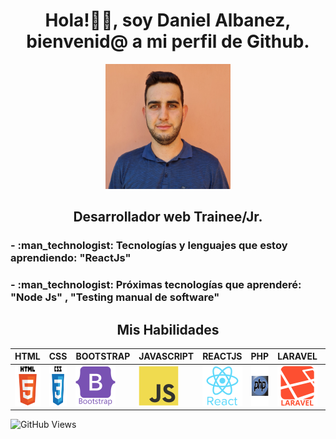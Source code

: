 <!-- ### Hi there 👋 -->
<h1 align="center">Hola!👋🏻, soy Daniel Albanez, bienvenid@ a mi perfil de Github.</h1>
<div align="center"> 
    <img src="https://raw.githubusercontent.com/danielalbanez40/danielalbanez40/master/img/20220301_170645.jpg" width="200" height="200"/>
<div/>
<h2 align="center"> Desarrollador web Trainee/Jr. </h2>

<!-- Soy un desarrollador recién graduado de la licenciatura en Informática y Desarrollo de Software con muchas ganas de aprender para comenzar a desarrollar mi carrera como desarrollador web. -->

<h3 align="left">- :man_technologist: Tecnologías y lenguajes que estoy aprendiendo: <b>"ReactJs"</b></h3>
<h3 align="left">- :man_technologist: Próximas tecnologías que aprenderé: <b>"Node Js"</b> , <b>"Testing manual de software"</b></h3>


<h2 align="center">Mis Habilidades</h2>

<table>
    <thead>
    <tr>
      <th>HTML</th>
      <th>CSS</th>
      <th>BOOTSTRAP</th>
      <th>JAVASCRIPT</th>
      <th>REACTJS</th>
      <th>PHP</th>
      <th>LARAVEL</th>
      <th>MySQL</th>
      <th>GIT</th>
    </tr>
  </thead>
    <tbody>
        <tr>
            <td>
            <!-- HTML --><a href="https://www.w3.org/html/" target="_blank"> <img src="https://raw.githubusercontent.com/devicons/devicon/master/icons/html5/html5-original-wordmark.svg" alt="html5"   width="64" height="64"/> </a>
            </td>
            <td>
                <!-- Css --><a href="https://www.w3schools.com/css/" target="_blank"> <img src="https://raw.githubusercontent.com/devicons/devicon/master/icons/css3/css3-original-wordmark.svg"alt="css3" width="64" height="64"/> </a>
            </td>
            <td>
            <!-- Bootstrap --><a href="https://getbootstrap.com" target="_blank"> <img src="https://raw.githubusercontent.com/devicons/devicon/master/icons/bootstrap/bootstrap-plain-wordmark.svg"alt="bootstrap" width="64" height="64"/> </a>
            </td>
            <td>
                <!-- JavaScript --><a href="https://developer.mozilla.org/en-US/docs/Web/JavaScript" target="_blank"> <img src="https://raw.githubusercontent.com/devicons/devicon/master/icons/javascript/javascript-original.svg" alt="javascript" width="64" height="64"/> </a>
            </td>
            <td>
                <!-- ReactJs --><a href="https://reactjs.org/" target="_blank"> <img src="https://raw.githubusercontent.com/devicons/devicon/master/icons/react/react-original-wordmark.svg" alt="ReactJs" width="64" height="64"/> </a>
            </td>
            <td>
                <!-- PHP --> <a href="https://www.php.net" target="_blank"> <img src="https://raw.githubusercontent.com/devicons/devicon/master/icons/php/php-original.svg" alt="php" width="64"height="64"/> </a>
            </td>
            <td>
                <!-- Laravel --> <a href="https://laravel.com/" target="_blank"> <img src="https://raw.githubusercontent.com/devicons/devicon/master/icons/laravel/laravel-plain-wordmark.svg" alt="laravel" width="64" height="64"/> </a>
            </td>
            <td>
                <!-- MySQL --> <a href="https://www.mysql.com/" target="_blank"> <img src="https://raw.githubusercontent.com/devicons/devicon/master/icons/mysql/mysql-original-wordmark.svg" alt="mysql"width="64" height="64"/>
            </td>
            <td>
                <!-- Git --> <a href="https://git-scm.com/" target="_blank"> <img src="https://www.vectorlogo.zone/logos/git-scm/git-scm-icon.svg" alt="git" width="64" height="64"/> </a>
            </td>
        </tr>
</table>

<div align="left"> 
    <img src="https://komarev.com/ghpvc/?username=danielalbanez40&color=2685bf" alt="GitHub Views"/>
<div/>


<!-- <h1 align="center">Hi! 👋, welcome to my GitHub profile, I'm Daniel.</h1>
<h3 align="center">A passionate frontend web developer from Argentina. </h3>

- :man_technologist: I’m currently learning **Css & Javascript.**


<h3 align="left">Languages and Tools:</h3>

<p align="left"> 
  
HTML <a href="https://www.w3.org/html/" target="_blank"> <img src="https://raw.githubusercontent.com/devicons/devicon/master/icons/html5/html5-original-wordmark.svg" alt="html5"   width="24" height="24"/> </a> Css<a href="https://www.w3schools.com/css/" target="_blank"> <img src="https://raw.githubusercontent.com/devicons/devicon/master/icons/css3/css3-original-wordmark.svg"alt="css3" width="24" height="24"/> </a>Bootstrap<a href="https://getbootstrap.com" target="_blank"> <img src="https://raw.githubusercontent.com/devicons/devicon/master/icons/bootstrap/bootstrap-plain-wordmark.svg"alt="bootstrap" width="24" height="24"/> </a> JavaScript<a href="https://developer.mozilla.org/en-US/docs/Web/JavaScript" target="_blank"> <img src="https://raw.githubusercontent.com/devicons/devicon/master/icons/javascript/javascript-original.svg" alt="javascript" width="24" height="24"/> </a><!-- PHP --> <!--<a href="https://www.php.net" target="_blank"> <img src="https://raw.githubusercontent.com/devicons/devicon/master/icons/php/php-original.svg" alt="php" width="24"height="24"/> </a> -->  <!-- Laravel  <a href="https://laravel.com/" target="_blank"> <img src="https://raw.githubusercontent.com/devicons/devicon/master/icons/laravel/laravel-plain-wordmark.svg" alt="laravel" width="24" height="24"/> </a> --> <!-- MySQL  <a href="https://www.mysql.com/" target="_blank"> <img src="https://raw.githubusercontent.com/devicons/devicon/master/icons/mysql/mysql-original-wordmark.svg" alt="mysql"width="24" height="24"/> </a>--> <!-- Git  <a href="https://git-scm.com/" target="_blank"> <img src="https://www.vectorlogo.zone/logos/git-scm/git-scm-icon.svg" alt="git" width="24" height="24"/> </a>-->
  
<!-- </p> -->

<!--
**danielalbanez40/danielalbanez40** is a ✨ _special_ ✨ repository because its `README.md` (this file) appears on your GitHub profile.

Here are some ideas to get you started:

- 🔭 I’m currently working on ...
- 🌱 I’m currently learning ...
- 👯 I’m looking to collaborate on ...
- 🤔 I’m looking for help with ...
- 💬 Ask me about ...
- 📫 How to reach me: ...
- 😄 Pronouns: ...
- ⚡ Fun fact: ...
-->

